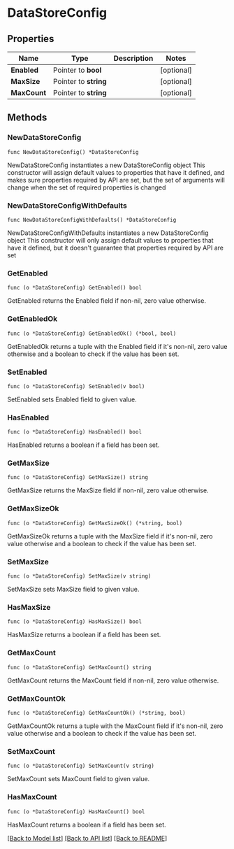 # DataStoreConfig

## Properties

Name | Type | Description | Notes
------------ | ------------- | ------------- | -------------
**Enabled** | Pointer to **bool** |  | [optional] 
**MaxSize** | Pointer to **string** |  | [optional] 
**MaxCount** | Pointer to **string** |  | [optional] 

## Methods

### NewDataStoreConfig

`func NewDataStoreConfig() *DataStoreConfig`

NewDataStoreConfig instantiates a new DataStoreConfig object
This constructor will assign default values to properties that have it defined,
and makes sure properties required by API are set, but the set of arguments
will change when the set of required properties is changed

### NewDataStoreConfigWithDefaults

`func NewDataStoreConfigWithDefaults() *DataStoreConfig`

NewDataStoreConfigWithDefaults instantiates a new DataStoreConfig object
This constructor will only assign default values to properties that have it defined,
but it doesn't guarantee that properties required by API are set

### GetEnabled

`func (o *DataStoreConfig) GetEnabled() bool`

GetEnabled returns the Enabled field if non-nil, zero value otherwise.

### GetEnabledOk

`func (o *DataStoreConfig) GetEnabledOk() (*bool, bool)`

GetEnabledOk returns a tuple with the Enabled field if it's non-nil, zero value otherwise
and a boolean to check if the value has been set.

### SetEnabled

`func (o *DataStoreConfig) SetEnabled(v bool)`

SetEnabled sets Enabled field to given value.

### HasEnabled

`func (o *DataStoreConfig) HasEnabled() bool`

HasEnabled returns a boolean if a field has been set.

### GetMaxSize

`func (o *DataStoreConfig) GetMaxSize() string`

GetMaxSize returns the MaxSize field if non-nil, zero value otherwise.

### GetMaxSizeOk

`func (o *DataStoreConfig) GetMaxSizeOk() (*string, bool)`

GetMaxSizeOk returns a tuple with the MaxSize field if it's non-nil, zero value otherwise
and a boolean to check if the value has been set.

### SetMaxSize

`func (o *DataStoreConfig) SetMaxSize(v string)`

SetMaxSize sets MaxSize field to given value.

### HasMaxSize

`func (o *DataStoreConfig) HasMaxSize() bool`

HasMaxSize returns a boolean if a field has been set.

### GetMaxCount

`func (o *DataStoreConfig) GetMaxCount() string`

GetMaxCount returns the MaxCount field if non-nil, zero value otherwise.

### GetMaxCountOk

`func (o *DataStoreConfig) GetMaxCountOk() (*string, bool)`

GetMaxCountOk returns a tuple with the MaxCount field if it's non-nil, zero value otherwise
and a boolean to check if the value has been set.

### SetMaxCount

`func (o *DataStoreConfig) SetMaxCount(v string)`

SetMaxCount sets MaxCount field to given value.

### HasMaxCount

`func (o *DataStoreConfig) HasMaxCount() bool`

HasMaxCount returns a boolean if a field has been set.


[[Back to Model list]](../README.md#documentation-for-models) [[Back to API list]](../README.md#documentation-for-api-endpoints) [[Back to README]](../README.md)


